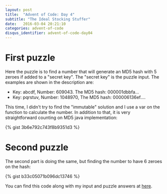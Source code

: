 ```yaml
---
layout: post
title:  "Advent of Code: Day 4"
subtitle: "The Ideal Stocking Stuffer"
date:   2016-03-04 20:21:10
categories: advent-of-code
disqus_identifier: advent-of-code-day04
---
```

# First puzzle 
Here the puzzle is to find a number that will generate an MD5 hash with 5 zeroes if added to a "secret key". The "secret key" is the puzzle input. The examples are shown in the description are:

- Key: abcdf, Number: 609043. The MD5 hash: 000001dbbfa...
- Key: pqrstuv, Number: 1048970, The MD5 hash: 000006136ef....

This time, I didn't try to find the "immutable" solution and I use a var on the function to calculate the number. In addition to that, it is very straightforward counting on MD5 java implementation:

{% gist 3b6e792c743f8b9351d3 %}

# Second puzzle

The second part is doing the same, but finding the number to have 6 zeroes on the hash:

{% gist b33c05071b096dc13746 %}

You can find this code along with my input and puzzle answers at [here](https://github.com/darienmt/advent-of-code/blob/master/scala/src/main/scala/Day04.sc).